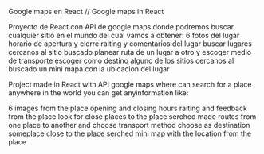Google maps en React // Google maps in React

Proyecto de React con API de google maps donde podremos buscar cualquier sitio en el mundo del cual vamos a obtener: 
6 fotos del lugar 
horario de apertura y cierre
raiting y comentarios del lugar
buscar lugares cercanos al sitio buscado
planear ruta de un lugar a otro y escoger medio de transporte
escoger como destino alguno de los sitios cercanos al buscado
un mini mapa con la ubicacion del lugar

Project made in React with API google maps where can search for a place anywhere in the world you can get anyinformation like:

6 images from the place
opening and closing hours
raiting and feedback from the place
look for close places to the place serched
made routes from one place to another and choose transport method
choose as destination someplace close to the place serched
mini map with the location from the place
